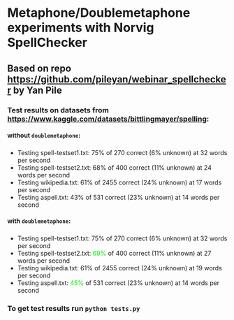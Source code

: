 # Metaphone/Doublemetaphone experiments with Norvig SpellChecker
## Based on repo https://github.com/pileyan/webinar_spellchecker by Yan Pile

### Test results on datasets from https://www.kaggle.com/datasets/bittlingmayer/spelling:
#### without `doublemetaphone`:
#####
- Testing spell-testset1.txt: 75% of 270 correct (6% unknown) at 32 words per second 
- Testing spell-testset2.txt: 68% of 400 correct (11% unknown) at 24 words per second 
- Testing wikipedia.txt: 61% of 2455 correct (24% unknown) at 17 words per second 
- Testing aspell.txt: 43% of 531 correct (23% unknown) at 14 words per second 

#### with `doublemetaphone`:
#####
- Testing spell-testset1.txt: 75% of 270 correct (6% unknown) at 32 words per second 
- Testing spell-testset2.txt: <font color="#green"> 69% </font> of 400 correct (11% unknown) at 27 words per second 
- Testing wikipedia.txt: 61% of 2455 correct (24% unknown) at 19 words per second 
- Testing aspell.txt: <font color="#green"> 45% </font> of 531 correct (23% unknown) at 14 words per second

### To get test results run `python tests.py`
